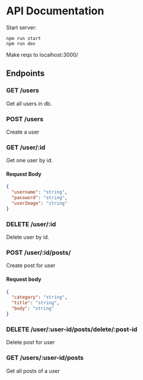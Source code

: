 # API Documentation

Start server:

```terminal
npm run start
npm run dev
```

Make reqs to localhost:3000/

## Endpoints

### GET /users

Get all users in db.

### POST /users

Create a user

### GET /user/:id

Get one user by id.

#### Request Body

```json
{
  "username": "string",
  "password": "string",
  "userImage": "string"
}
```

### DELETE /user/:id

Delete user by id.

### POST /user/:id/posts/

Create post for user

#### Request body

```json
{
  "category": "string",
  "title": "string",
  "body": "string"
}
```

### DELETE /user/:user-id/posts/delete/:post-id

Delete post for user

### GET /users/:user-id/posts

Get all posts of a user
